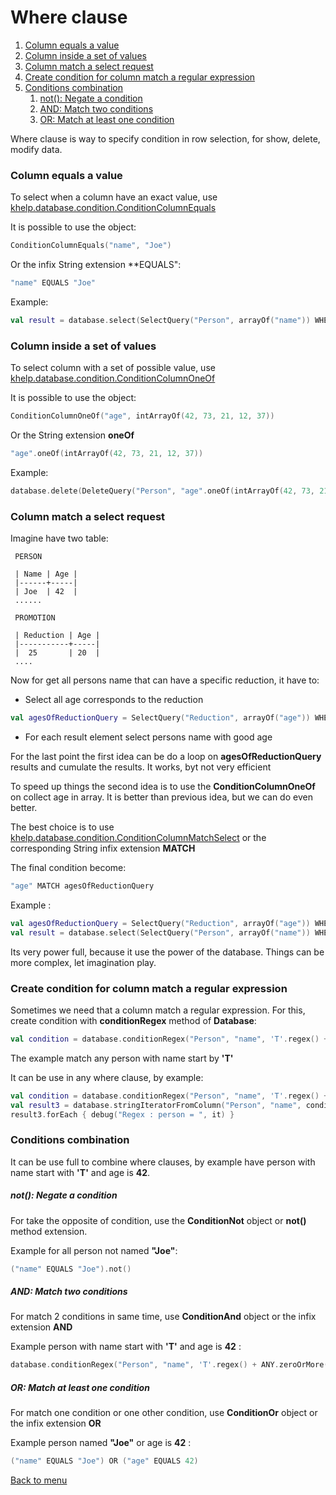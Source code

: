 # Where clause
   1. [Column equals a value](Where.md#column-equals-a-value)
   1. [Column inside a set of values](Where.md#column-inside-a-set-of-values)
   1. [Column match a select request](Where.md#column-match-a-select-request)
   1. [Create condition for column match a regular expression](Where.md#create-condition-for-column-match-a-regular-expression)
   1. [Conditions combination](Where.md#conditions-combination)
      1. [not(): Negate a condition](Where.md#not():-negate-a-condition)
      1. [AND: Match two conditions](Where.md#and:-match-two-conditions)
      1. [OR: Match at least one condition](Where.md#or:-match-at-least-one-condition)

Where clause is way to specify condition in row selection, for show, delete, modify data.

### Column equals a value

To select when a column have an exact value, use [khelp.database.condition.ConditionColumnEquals](../src/khelp/database/condition/ConditionColumnEquals.kt)

It is possible to use the object:

````Kotlin
ConditionColumnEquals("name", "Joe")
````

Or the infix String extension **EQUALS":

````Kotlin
"name" EQUALS "Joe"
````

Example:

````Kotlin
val result = database.select(SelectQuery("Person", arrayOf("name")) WHERE ("address" EQUALS "221B Baker Street"))
````

### Column inside a set of values

To select column with a set of possible value, use [khelp.database.condition.ConditionColumnOneOf](../src/khelp/database/condition/ConditionColumnOneOf.kt)

It is possible to use the object:

````Kotlin
ConditionColumnOneOf("age", intArrayOf(42, 73, 21, 12, 37))
````

Or the String extension **oneOf**

````Kotlin
"age".oneOf(intArrayOf(42, 73, 21, 12, 37))
````

Example:

````Kotlin
database.delete(DeleteQuery("Person", "age".oneOf(intArrayOf(42, 73, 21, 12, 37))))
````

### Column match a select request

Imagine have two table:

     PERSON
 
     | Name | Age |
     |------+-----|
     | Joe  | 42  |
     ......
     
     PROMOTION
     
     | Reduction | Age |
     |-----------+-----|
     |  25       | 20  |
     ....
     
Now for get all persons name that can have a specific reduction, it have to: 
- Select all age corresponds to the reduction

````Kotlin
val agesOfReductionQuery = SelectQuery("Reduction", arrayOf("age")) WHERE ("Reduction" EQUALS reduction)
````

- For each result element select persons name with good age

For the last point the first idea can be do a loop on **agesOfReductionQuery** results and cumulate the results.
It works, byt not very efficient

To speed up things the second idea is to use the **ConditionColumnOneOf** on collect age in array.
It is better than previous idea, but we can do even better.

The best choice is to use [khelp.database.condition.ConditionColumnMatchSelect](../src/khelp/database/condition/ConditionColumnMatchSelect.kt)
or the corresponding String infix extension **MATCH**

The final condition become:

````Kotlin
"age" MATCH agesOfReductionQuery
````

Example :

````Kotlin
val agesOfReductionQuery = SelectQuery("Reduction", arrayOf("age")) WHERE ("Reduction" EQUALS reduction)
val result = database.select(SelectQuery("Person", arrayOf("name")) WHERE ("age" MATCH agesOfReductionQuery))
````

Its very power full, because it use the power of the database. Things can be more complex, let imagination play.

### Create condition for column match a regular expression

Sometimes we need that a column match a regular expression. 
For this, create condition with **conditionRegex** method of **Database**:

````Kotlin
val condition = database.conditionRegex("Person", "name", 'T'.regex() + ANY.zeroOrMore())
````

The example match any person with name start by **'T'**

It can be use in any where clause, by example:

````Kotlin
val condition = database.conditionRegex("Person", "name", 'T'.regex() + ANY.zeroOrMore())
val result3 = database.stringIteratorFromColumn("Person", "name", condition)
result3.forEach { debug("Regex : person = ", it) }
````

### Conditions combination

It can be use full to combine where clauses, by example have person with name start with **'T'** and age is **42**.

##### not(): Negate a condition

For take the opposite of condition, use the **ConditionNot** object or **not()** method extension.

Example for all person not named **"Joe"**:

````Kotlin
("name" EQUALS "Joe").not()
````

##### AND: Match two conditions

For match 2 conditions in same time, use **ConditionAnd** object or the infix extension **AND**

Example person with name start with **'T'** and age is **42** :

````Kotlin
database.conditionRegex("Person", "name", 'T'.regex() + ANY.zeroOrMore()) AND ("age" EQUALS 42)
````

##### OR: Match at least one condition

For match one condition or one other condition, use **ConditionOr** object or the infix extension **OR**

Example person named **"Joe"** or age is **42** :

````Kotlin
("name" EQUALS "Joe") OR ("age" EQUALS 42) 
````

[Back to menu](Menu.md#menu)
